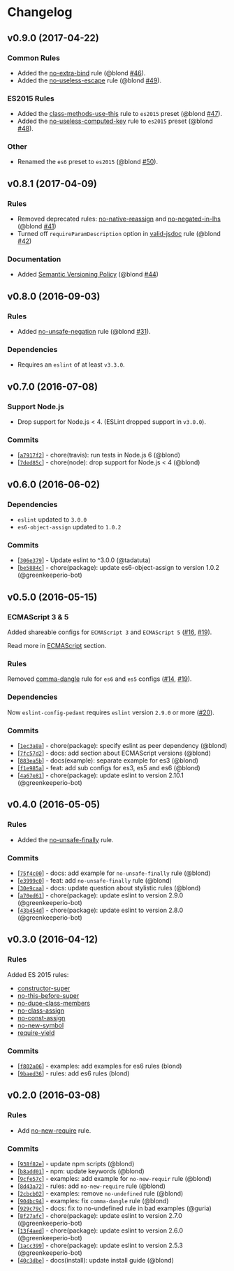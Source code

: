 Changelog
=========

v0.9.0 (2017-04-22)
-------------------

### Common Rules

* Added the [no-extra-bind] rule (@blond [#46]).
* Added the [no-useless-escape] rule (@blond [#49]).

[no-extra-bind]: http://eslint.org/docs/rules/no-extra-bind
[no-useless-escape]: http://eslint.org/docs/rules/no-useless-escape

[#46]: https://github.com/blond/eslint-config-pedant/pull/46
[#49]: https://github.com/blond/eslint-config-pedant/pull/49

### ES2015 Rules

* Added the [class-methods-use-this] rule to `es2015` preset (@blond [#47]). 
* Added the [no-useless-computed-key] rule to `es2015` preset (@blond [#48]).

[class-methods-use-this]: http://eslint.org/docs/rules/class-methods-use-this
[no-useless-computed-key]: http://eslint.org/docs/rules/no-useless-computed-key

[#47]: https://github.com/blond/eslint-config-pedant/pull/47
[#48]: https://github.com/blond/eslint-config-pedant/pull/48

### Other

* Renamed the `es6` preset to `es2015` (@blond [#50]).

[#50]: https://github.com/blond/eslint-config-pedant/pull/50

v0.8.1 (2017-04-09)
-------------------

### Rules

* Removed deprecated rules: [no-native-reassign] and [no-negated-in-lhs] (@blond [#41])
* Turned off `requireParamDescription` option in [valid-jsdoc] rule (@blond [#42])

[no-native-reassign]: http://eslint.org/docs/rules/no-native-reassign
[no-negated-in-lhs]: http://eslint.org/docs/rules/no-negated-in-lhs
[valid-jsdoc]: http://eslint.org/docs/rules/valid-jsdoc

[#41]: https://github.com/blond/eslint-config-pedant/pull/41
[#42]: https://github.com/blond/eslint-config-pedant/pull/42

### Documentation

* Added [Semantic Versioning Policy] (@blond [#44])

[#44]: https://github.com/blond/eslint-config-pedant/pull/44

[Semantic Versioning Policy]: README.md#semantic-versioning-policy

v0.8.0 (2016-09-03)
-------------------

### Rules

* Added [no-unsafe-negation](http://eslint.org/docs/rules/no-unsafe-negation) rule (@blond [#31]).

[#31]: https://github.com/blond/eslint-config-pedant/pull/31

### Dependencies

* Requires an `eslint` of at least `v3.3.0`.

v0.7.0 (2016-07-08)
-------------------

### Support Node.js

* Drop support for Node.js < 4. (ESLint dropped support in `v3.0.0`).

### Commits

- [[`a7917f2`](https://github.com/blond/eslint-config-pedant/commit/a7917f2)] - chore(travis): run tests in Node.js 6 (@blond)
- [[`7ded85c`](https://github.com/blond/eslint-config-pedant/commit/7ded85c)] - chore(node): drop support for Node.js < 4 (@blond)

v0.6.0 (2016-06-02)
-------------------

### Dependencies

* `eslint` updated to `3.0.0`
* `es6-object-assign` updated to `1.0.2`

### Commits

- [[`306e379`](https://github.com/blond/eslint-config-pedant/commit/306e379)] - Update eslint to ^3.0.0 (@tadatuta)
- [[`be5884c`](https://github.com/blond/eslint-config-pedant/commit/be5884c)] - chore(package): update es6-object-assign to version 1.0.2 (@greenkeeperio-bot)

v0.5.0 (2016-05-15)
-------------------

### ECMAScript 3 & 5

Added shareable configs for `ECMAScript 3` and `ECMAScript 5` ([#16], [#19]).

Read more in [ECMAScript](./README.md#ecmascript) section.

### Rules

Removed [comma-dangle](http://eslint.org/docs/rules/no-unsafe-finally) rule for `es6` and `es5` configs ([#14], [#19]).

### Dependencies

Now `eslint-config-pedant` requires `eslint` version `2.9.0` or more ([#20]).

[#14]: https://github.com/blond/eslint-config-pedant/issues/14
[#16]: https://github.com/blond/eslint-config-pedant/issues/16
[#19]: https://github.com/blond/eslint-config-pedant/pull/19
[#20]: https://github.com/blond/eslint-config-pedant/pull/20

### Commits

- [[`1ec3a8a`](https://github.com/blond/eslint-config-pedant/commit/1ec3a8a61885e5f9b0ea691cf3245793c2921ffd)] -  chore(package): specify eslint as peer dependency (@blond)
- [[`7fc57d2`](https://github.com/blond/eslint-config-pedant/commit/7fc57d2bb26262a6d658c3a9352054c09433e1e6)] -  docs: add section about ECMAScript versions (@blond)
- [[`883ea5b`](https://github.com/blond/eslint-config-pedant/commit/883ea5bb5bdd0b62189770be70980a82cf87b945)] -  docs(example): separate example for es3 (@blond)
- [[`f1e985a`](https://github.com/blond/eslint-config-pedant/commit/f1e985a2846a68730fb8ceeb3d0932fd40f6f27a)] -  feat: add sub configs for es3, es5 and es6 (@blond)
- [[`4a67e81`](https://github.com/blond/eslint-config-pedant/commit/4a67e81408b0b7eba8525354995e236425333a1d)] -  chore(package): update eslint to version 2.10.1 (@greenkeeperio-bot)

v0.4.0 (2016-05-05)
-------------------

### Rules

* Added the [no-unsafe-finally](http://eslint.org/docs/rules/no-unsafe-finally) rule.

### Commits

* [[`75f4c00`](https://github.com/blond/eslint-config-pedant/commit/75f4c00867)] - docs: add example for `no-unsafe-finally` rule (@blond)
* [[`e3999c0`](https://github.com/blond/eslint-config-pedant/commit/e3999c0860)] - feat: add `no-unsafe-finally` rule (@blond)
* [[`30e9caa`](https://github.com/blond/eslint-config-pedant/commit/30e9caa767)] - docs: update question about stylistic rules (@blond)
* [[`a70ed61`](https://github.com/blond/eslint-config-pedant/commit/a70ed61d34)] - chore(package): update eslint to version 2.9.0 (@greenkeeperio-bot)
* [[`43b454d`](https://github.com/blond/eslint-config-pedant/commit/43b454df9d)] - chore(package): update eslint to version 2.8.0 (@greenkeeperio-bot)

v0.3.0 (2016-04-12)
-------------------

### Rules

Added ES 2015 rules:

* [constructor-super](http://eslint.org/docs/rules/constructor-super)
* [no-this-before-super](http://eslint.org/docs/rules/no-this-before-super)
* [no-dupe-class-members](http://eslint.org/docs/rules/no-dupe-class-members)
* [no-class-assign](http://eslint.org/docs/rules/no-class-assign)
* [no-const-assign](http://eslint.org/docs/rules/no-const-assign)
* [no-new-symbol](http://eslint.org/docs/rules/no-new-symbol)
* [require-yield](http://eslint.org/docs/rules/require-yield)

### Commits

* [[`f802a06`](https://github.com/blond/eslint-config-pedant/commit/f802a06015)] - examples: add examples for es6 rules (blond)
* [[`9baed36`](https://github.com/blond/eslint-config-pedant/commit/9baed3645e)] - rules: add es6 rules (blond)

v0.2.0 (2016-03-08)
-------------------

### Rules

* Add [no-new-require](http://eslint.org/docs/rules/no-new-require) rule.

### Commits

* [[`938f82e`](https://github.com/blond/eslint-config-pedant/commit/938f82e6ca)] - update npm scripts (@blond)
* [[`b8add01`](https://github.com/blond/eslint-config-pedant/commit/b8add01ac5)] - npm: update keywords (@blond)
* [[`9cfe57c`](https://github.com/blond/eslint-config-pedant/commit/9cfe57c502)] - examples: add example for `no-new-requir` rule (@blond)
* [[`8d43a72`](https://github.com/blond/eslint-config-pedant/commit/8d43a722ae)] - rules: add `no-new-require` rule (@blond)
* [[`2cbcb02`](https://github.com/blond/eslint-config-pedant/commit/2cbcb02186)] - examples: remove `no-undefined` rule (@blond)
* [[`904bc94`](https://github.com/blond/eslint-config-pedant/commit/904bc94421)] - examples: fix `comma-dangle` rule (@blond)
* [[`929c79c`](https://github.com/blond/eslint-config-pedant/commit/929c79c5a5)] - docs: fix to no-undefined rule in bad examples (@guria)
* [[`8f27afc`](https://github.com/blond/eslint-config-pedant/commit/8f27afcca0)] - chore(package): update eslint to version 2.7.0 (@greenkeeperio-bot)
* [[`13f4aed`](https://github.com/blond/eslint-config-pedant/commit/13f4aed582)] - chore(package): update eslint to version 2.6.0 (@greenkeeperio-bot)
* [[`1acc399`](https://github.com/blond/eslint-config-pedant/commit/1acc399b7b)] - chore(package): update eslint to version 2.5.3 (@greenkeeperio-bot)
* [[`40c3dbe`](https://github.com/blond/eslint-config-pedant/commit/40c3dbed20)] - docs(install): update install guide (@blond)
